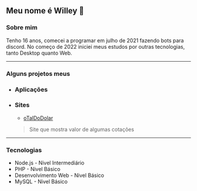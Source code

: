 ## Meu nome é Willey 👋

### Sobre mim
Tenho 16 anos, comecei a programar em julho de 2021 fazendo bots para discord. No começo de 2022 iniciei meus estudos por outras tecnologias, tanto Desktop quanto Web.

---

### Alguns projetos meus

- ### Aplicações
  
- ### Sites
  - [oTalDoDolar](https://otaldodolar.vercel.app)
  > Site que mostra valor de algumas cotações

---

### Tecnologias

- Node.js - Nivel Intermediário
- PHP - Nivel Básico
- Desenvolvimento Web - Nivel Básico
- MySQL - Nivel Básico

